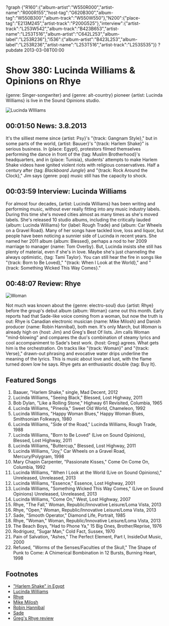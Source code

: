 ?graph {"R160":{"album-artist":"W550R000","artist-name":"R000R155","host-tag":"G620B300","album-tag":"W550B300","album-track":"W550W550"},"N200":{"place-tag":"E213M245","artist-track":"P200G525"},"interview":{"artist-track":"L253W542","album-track":"B423B653","artist-name":"L253T516","album-artist":"C642L253","album-label":"L253R236"},"I536":{"album-artist":"B423L253","album-label":"L253R236","artist-name":"L253T516","artist-track":"L253S535"}}
?pubdate 2013-03-08T00:00

# Show 380: Lucinda Williams & Opinions on Rhye 
{genre: Singer-songwriter} and {genre: alt-country} pioneer {artist: Lucinda Williams} is live in the Sound Opinions studio.

![Lucinda WIlliams](http://sound-images.s3.amazonaws.com/images/2013/lucindawilliams1.jpg)

## 00:01:50 News: 3.8.2013
It's the silliest meme since {artist: Psy}'s "{track: Gangnam Style}," but in some parts of the world, {artist: Bauuer}'s "{track: Harlem Shake}" is serious business. In {place: Egypt}, protestors filmed themselves performing the dance in front of the {tag: Muslim Brotherhood}'s headquarters, and in {place: Tunisia}, students' attempts to make Harlem Shake videos have ignited violent riots with religious conservatives. Half a century after {tag: *Blackboard Jungle*} and "{track: Rock Around the Clock}," Jim says {genre: pop} music still has the capacity to shock.

## 00:03:59 Interview: Lucinda Williams
For almost four decades, {artist: Lucinda Williams} has been writing and performing music, without ever really fitting into any music industry labels. During this time she's moved cities almost as many times as she's moved labels. She's released 10 studio albums, including the critically lauded {album: Lucinda Williams} for {label: Rough Trade} and {album: Car Wheels on a Gravel Road}. Many of her songs have tackled love, loss and liquor, but people have been noticing a sunnier side of Lucinda in recent years. She named her 2011 album {album: Blessed}, perhaps a nod to her 2009 marriage to manager {name: Tom Overby}. But, Lucinda insists she still has plenty of material, even if she's in love. Maybe she's just channeling the always optimistic, {tag: Tami Taylor}. You can still hear the fire in songs like "{track: Born to Be Loved}," "{track: When I Look at the World}," and "{track: Something Wicked This Way Comes}."

## 00:48:07 Review: Rhye
![Woman](http://is2.mzstatic.com/image/thumb/Music/v4/a4/cd/29/a4cd2935-6f8e-a892-23f4-7d1f41b434f3/source/600x600bb.jpg "490808665/598779766")


Not much was known about the {genre: electro-soul} duo {artist: Rhye} before the group's debut album {album: Woman} came out this month. Early reports had that Sade-like voice coming from a woman, but now the truth is out: Rhye is Canadian electronic musician {name: Mike Milosh} and Danish producer {name: Robin Hannibal}, both men. It's only March, but *Woman* is already high on {host: Jim} and Greg's Best Of lists. Jim calls Woman "mind-blowing" and compares the duo's combination of steamy lyrics and cool accompaniment to Sade's best work. {host: Greg} agrees. What gets him is the orchestration. On tracks like "{track: Woman}" and "{track: Verse}," drawn-out phrasing and evocative water drips underline the meaning of the lyrics. This is music about love and lust, with the flame turned down low he says. Rhye gets an enthusiastic double {tag: Buy It}.

## Featured Songs
1. Baauer, "Harlem Shake," single, Mad Decent, 2012
2. Lucinda Williams, "Seeing Black," Blessed, Lost Highway, 2011
3. Bob Dylan, "Like a Rolling Stone," Highway 61 Revisited, Columbia, 1965
4. Lucinda Williams, "Pineola," Sweet Old World, Chameleon, 1992
5. Lucinda Williams, "Happy Woman Blues," Happy Woman Blues, Smithsonian Folkways, 1980
6. Lucinda Williams, "Side of the Road," Lucinda Williams, Rough Trade, 1988
7. Lucinda Williams, "Born to Be Loved" (Live on Sound Opinions), Blessed, Lost Highway, 2011
8. Lucinda Williams, "Buttercup," Blessed, Lost Highway, 2011
9. Lucinda Williams, "Joy," Car Wheels on a Gravel Road, Mercury/Polygram, 1998
10. Mary Chapin Carpenter, "Passionate Kisses," Come On Come On, Columbia, 1992
11. Lucinda Williams, "When I Look at the World (Live on Sound Opinions)," Unreleased, Unreleased, 2013
12. Lucinda Williams, "Essence," Essence, Lost Highway, 2001
13. Lucinda Williams, "Something Wicked This Way Comes," (Live on Sound Opinions) Unreleased, Unreleased, 2013
14. Lucinda Williams, "Come On," West, Lost Highway, 2007
15. Rhye, "The Fall," Woman, Republic/Innovative Leisure/Loma Vista, 2013
16. Rhye, "Open," Woman, Republic/Innovative Leisure/Loma Vista, 2013
17. Sade, "Smooth Operator," Diamond Life, Portrait, 1985
18. Rhye, "Woman," Woman, Republic/Innovative Leisure/Loma Vista, 2013
19. The Beach Boys, "Had to Phone Ya," 15 Big Ones, Brother/Reprise, 1976
20. Rodriguez, "Sugar Man," Cold Fact, Sussex, 1970
21. Pain of Salvation, "Ashes," The Perfect Element, Part I, InsideOut Music, 2000
22. Refused, "Worms of the Senses/Faculties of the Skull," The Shape of Punk to Come: A Chimerical Bombination in 12 Bursts, Burning Heart, 1998

## Footnotes
- ["Harlem Shake" in Egypt](https://www.youtube.com/watch?v=4AXWngXwnqk)
- [Lucinda Williams](http://www.lucindawilliams.com/)
- [Rhye](http://www.rhyemusic.com/)
- [Mike Milosh](http://miloshmakingmusic.blogspot.com/)
- [Robin Hannibal](https://myspace.com/robinhannibal)
- [Sade](http://www.sade.com/us/home/)
- [Greg's Rhye review](http://articles.chicagotribune.com/2013-03-04/entertainment/chi-rhye-album-review-20130303_1_album-review-love-affair-sound)
